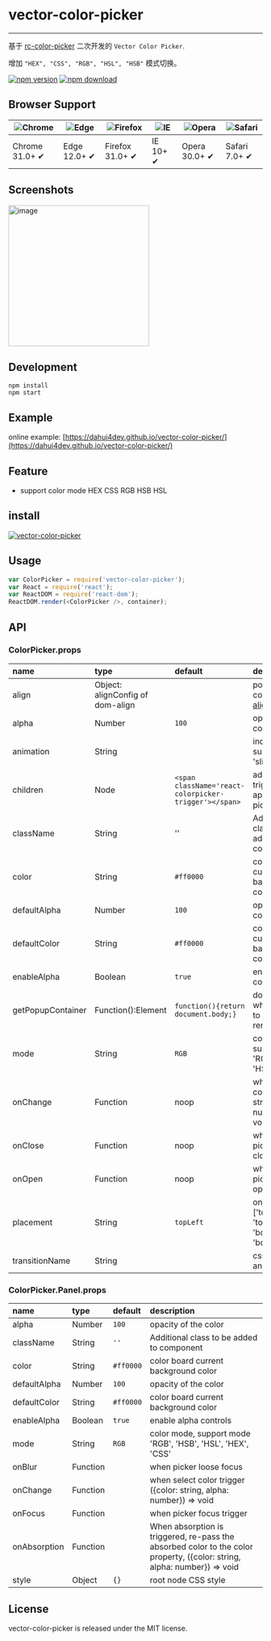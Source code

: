 # vector-color-picker

---

基于 [rc-color-picker](https://github.com/react-component/color-picker) 二次开发的 `Vector Color Picker`.

增加 `"HEX", "CSS", "RGB", "HSL", "HSB"` 模式切换。

[![npm version](http://img.shields.io/npm/v/vector-color-picker.svg)](https://www.npmjs.org/package/vector-color-picker)
[![npm download](http://img.shields.io/npm/dm/vector-color-picker.svg)](https://www.npmjs.org/package/vector-color-picker)

## Browser Support

| ![Chrome](https://raw.github.com/alrra/browser-logos/master/src/chrome/chrome_48x48.png) | ![Edge](https://raw.github.com/alrra/browser-logos/master/src/edge/edge_48x48.png) | ![Firefox](https://raw.github.com/alrra/browser-logos/master/src/firefox/firefox_48x48.png) | ![IE](https://raw.github.com/alrra/browser-logos/master/src/archive/internet-explorer_9-11/internet-explorer_9-11_48x48.png) | ![Opera](https://raw.github.com/alrra/browser-logos/master/src/opera/opera_48x48.png) | ![Safari](https://raw.github.com/alrra/browser-logos/master/src/safari/safari_48x48.png) |
|------------------------------------------------------------------------------------------|------------------------------------------------------------------------------------|---------------------------------------------------------------------------------------------|------------------------------------------------------------------------------------------------------------------------------|---------------------------------------------------------------------------------------|------------------------------------------------------------------------------------------|
| Chrome 31.0+ ✔                                                                           | Edge 12.0+ ✔                                                                       | Firefox 31.0+ ✔                                                                             | IE 10+ ✔                                                                                                                     | Opera 30.0+ ✔                                                                         | Safari 7.0+ ✔                                                                            |

## Screenshots

<img width="279" alt="image" src="https://user-images.githubusercontent.com/6160798/195413518-18c79ae9-9238-487d-87ae-5618c065f10a.png">

## Development

```
npm install
npm start
```

## Example

online example: [https://dahui4dev.github.io/vector-color-picker/](https://dahui4dev.github.io/vector-color-picker/)

## Feature

- support color mode HEX CSS RGB HSB HSL

## install

[![vector-color-picker](https://nodei.co/npm/vector-color-picker.png)](https://npmjs.org/package/vector-color-picker)

## Usage

```js
var ColorPicker = require('vector-color-picker');
var React = require('react');
var ReactDOM = require('react-dom');
ReactDOM.render(<ColorPicker />, container);
```

## API

### ColorPicker.props

| name              | type                             | default                                               | description                                                              |
|:------------------|:---------------------------------|:------------------------------------------------------|:-------------------------------------------------------------------------|
| align             | Object: alignConfig of dom-align |                                                       | popup 's align config [dom-align](https://github.com/yiminghe/dom-align) |
| alpha             | Number                           | `100`                                                 | opacity of the color                                                     |
| animation         | String                           |                                                       | index.css support 'slide-up'                                             |
| children          | Node                             | `<span className='react-colorpicker-trigger'></span>` | additional trigger appended to picker                                    |
| className         | String                           | ''                                                    | Aditional class to be added to component                                 |
| color             | String                           | `#ff0000`                                             | color board current background color                                     |
| defaultAlpha      | Number                           | `100`                                                 | opacity of the color                                                     |
| defaultColor      | String                           | `#ff0000`                                             | color board current background color                                     |
| enableAlpha       | Boolean                          | `true`                                                | enable alpha controls                                                    |
| getPopupContainer | Function():Element               | `function(){return document.body;}`                   | dom node where picker to be rendered into                                |
| mode              | String                           | `RGB`                                                 | color mode, support mode 'RGB', 'HSB', 'HSL', 'HEX'                      |
| onChange          | Function                         | noop                                                  | when select color ({color: string, alpha: number}) => void               |
| onClose           | Function                         | noop                                                  | when color picker popup close                                            |
| onOpen            | Function                         | noop                                                  | when color picker popup open                                             |
| placement         | String                           | `topLeft`                                             | one of ['topLeft', 'topRight', 'bottomLeft', 'bottomRight']              |
| transitionName    | String                           |                                                       | css class for animation                                                  |

### ColorPicker.Panel.props

| name         | type     | default   | description                                                                                                               |
|:-------------|:---------|:----------|:--------------------------------------------------------------------------------------------------------------------------|
| alpha        | Number   | `100`     | opacity of the color                                                                                                      |
| className    | String   | `''`      | Additional class to be added to component                                                                                 |
| color        | String   | `#ff0000` | color board current background color                                                                                      |
| defaultAlpha | Number   | `100`     | opacity of the color                                                                                                      |
| defaultColor | String   | `#ff0000` | color board current background color                                                                                      |
| enableAlpha  | Boolean  | `true`    | enable alpha controls                                                                                                     |
| mode         | String   | `RGB`     | color mode, support mode 'RGB', 'HSB', 'HSL', 'HEX', 'CSS'                                                                |
| onBlur       | Function |           | when picker loose focus                                                                                                   |
| onChange     | Function |           | when select color trigger ({color: string, alpha: number}) => void                                                        |
| onFocus      | Function |           | when picker focus trigger                                                                                                 |
| onAbsorption | Function |           | When absorption is triggered, re-pass the absorbed color to the color property,  ({color: string, alpha: number}) => void |
| style        | Object   | `{}`      | root node CSS style                                                                                                       |

## License

vector-color-picker is released under the MIT license.
